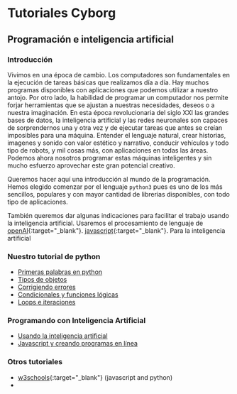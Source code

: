 # Tutoriales Cyborg 
## Programación e inteligencia artificial

### Introducción
Vivimos en una época de cambio. Los computadores son fundamentales en la ejecución de tareas básicas que realizamos día a día.  Hay muchos programas disponibles con aplicaciones que podemos utilizar a nuestro antojo. Por otro lado, la habilidad de programar un computador nos permite forjar herramientas que se ajustan a nuestras necesidades, deseos o a nuestra imaginación. En esta época revolucionaria del siglo XXI las grandes bases de datos, la inteligencia artificial y las redes neuronales son capaces de sorprendernos una y otra vez y de ejecutar tareas que antes se creían imposibles para una máquina. Entender el  lenguaje natural, crear historias, imagenes y sonido con valor estético y narrativo, conducir vehículos y todo tipo de robots, y mil cosas más, con aplicaciones en todas las áreas. Podemos ahora nosotros programar estas máquinas inteligentes y sin mucho esfuerzo aprovechar este gran potencial creativo.

Queremos hacer aquí una introducción al mundo de la programación. Hemos elegido comenzar por el lenguaje `python3` pues es uno de los más sencillos, populares y con mayor cantidad de librerias disponibles, con todo tipo de aplicaciones.

También queremos dar algunas indicaciones para facilitar el trabajo usando la inteligencia artificial.  Usaremos el procesamiento de lenguaje de [openAI](https://openai.com/api){:target="_blank"}.
 [javascript](https://www.w3schools.com/js/default.asp){:target="_blank"}. Para la inteligencia artificial


### Nuestro tutorial de python
- [Primeras palabras en python](primerasPalabras.html)
- [Tipos de objetos](tiposdeObjetos.html)
- [Corrigiendo errores](corrigiendoErrores.html)
- [Condicionales y funciones lógicas](condicionalesyLogica.html)
- [Loops e iteraciones](loopseIteraciones.html)

### Programando con Inteligencia Artificial
- [Usando la inteligencia artificial](usandoAI.html)
- [Javascript y creando programas en línea](javascript)

### Otros tutoriales
- [w3schools](https://www.w3schools.com/js/default.asp){:target="_blank"} (javascript and python)
- 
